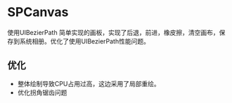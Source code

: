 # SPCanvas
使用UIBezierPath 简单实现的画板，实现了后退，前进，橡皮擦，清空画布，保存到系统相册。优化了使用UIBezierPath性能问题。
## 优化
- 整体绘制导致CPU占用过高，这边采用了局部重绘。
- 优化拐角锯齿问题

